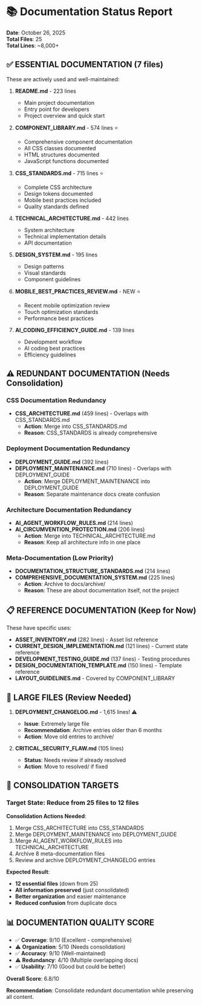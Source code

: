# 📚 Documentation Status Report
**Date**: October 26, 2025  
**Total Files**: 25  
**Total Lines**: ~8,000+

## ✅ **ESSENTIAL DOCUMENTATION (7 files)**

These are actively used and well-maintained:

1. **README.md** - 223 lines
   - Main project documentation
   - Entry point for developers
   - Project overview and quick start

2. **COMPONENT_LIBRARY.md** - 574 lines ⭐
   - Comprehensive component documentation
   - All CSS classes documented
   - HTML structures documented
   - JavaScript functions documented

3. **CSS_STANDARDS.md** - 715 lines ⭐
   - Complete CSS architecture
   - Design tokens documented
   - Mobile best practices included
   - Quality standards defined

4. **TECHNICAL_ARCHITECTURE.md** - 442 lines
   - System architecture
   - Technical implementation details
   - API documentation

5. **DESIGN_SYSTEM.md** - 195 lines
   - Design patterns
   - Visual standards
   - Component guidelines

6. **MOBILE_BEST_PRACTICES_REVIEW.md** - NEW ⭐
   - Recent mobile optimization review
   - Touch optimization standards
   - Performance best practices

7. **AI_CODING_EFFICIENCY_GUIDE.md** - 139 lines
   - Development workflow
   - AI coding best practices
   - Efficiency guidelines

## ⚠️ **REDUNDANT DOCUMENTATION (Needs Consolidation)**

### **CSS Documentation Redundancy**
- **CSS_ARCHITECTURE.md** (459 lines) - Overlaps with CSS_STANDARDS.md
  - **Action**: Merge into CSS_STANDARDS.md
  - **Reason**: CSS_STANDARDS is already comprehensive

### **Deployment Documentation Redundancy**
- **DEPLOYMENT_GUIDE.md** (392 lines)
- **DEPLOYMENT_MAINTENANCE.md** (710 lines) - Overlaps with DEPLOYMENT_GUIDE
  - **Action**: Merge DEPLOYMENT_MAINTENANCE into DEPLOYMENT_GUIDE
  - **Reason**: Separate maintenance docs create confusion

### **Architecture Documentation Redundancy**
- **AI_AGENT_WORKFLOW_RULES.md** (214 lines)
- **AI_CIRCUMVENTION_PROTECTION.md** (206 lines)
  - **Action**: Merge into TECHNICAL_ARCHITECTURE.md
  - **Reason**: Keep all architecture info in one place

### **Meta-Documentation (Low Priority)**
- **DOCUMENTATION_STRUCTURE_STANDARDS.md** (214 lines)
- **COMPREHENSIVE_DOCUMENTATION_SYSTEM.md** (225 lines)
  - **Action**: Archive to docs/archive/
  - **Reason**: These are about documentation itself, not the project

## 📋 **REFERENCE DOCUMENTATION (Keep for Now)**

These have specific uses:

- **ASSET_INVENTORY.md** (282 lines) - Asset list reference
- **CURRENT_DESIGN_IMPLEMENTATION.md** (121 lines) - Current state reference
- **DEVELOPMENT_TESTING_GUIDE.md** (137 lines) - Testing procedures
- **DESIGN_DOCUMENTATION_TEMPLATE.md** (150 lines) - Template reference
- **LAYOUT_GUIDELINES.md** - Covered by COMPONENT_LIBRARY

## 🚨 **LARGE FILES (Review Needed)**

1. **DEPLOYMENT_CHANGELOG.md** - 1,615 lines! ⚠️
   - **Issue**: Extremely large file
   - **Recommendation**: Archive entries older than 6 months
   - **Action**: Move old entries to archive/

2. **CRITICAL_SECURITY_FLAW.md** (105 lines)
   - **Status**: Needs review if already resolved
   - **Action**: Move to resolved/ if fixed

## 🎯 **CONSOLIDATION TARGETS**

### **Target State**: Reduce from 25 files to 12 files

**Consolidation Actions Needed**:
1. Merge CSS_ARCHITECTURE into CSS_STANDARDS
2. Merge DEPLOYMENT_MAINTENANCE into DEPLOYMENT_GUIDE
3. Merge AI_AGENT_WORKFLOW_RULES into TECHNICAL_ARCHITECTURE
4. Archive 8 meta-documentation files
5. Review and archive DEPLOYMENT_CHANGELOG entries

**Expected Result**: 
- **12 essential files** (down from 25)
- **All information preserved** (just consolidated)
- **Better organization** and easier maintenance
- **Reduced confusion** from duplicate docs

## 📊 **DOCUMENTATION QUALITY SCORE**

- ✅ **Coverage**: 9/10 (Excellent - comprehensive)
- ⚠️ **Organization**: 5/10 (Needs consolidation)
- ✅ **Accuracy**: 9/10 (Well-maintained)
- ⚠️ **Redundancy**: 4/10 (Multiple overlapping docs)
- ✅ **Usability**: 7/10 (Good but could be better)

**Overall Score**: 6.8/10

**Recommendation**: Consolidate redundant documentation while preserving all content.
